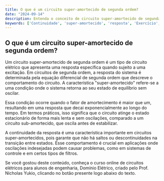 ```yaml
---
title: O que é um circuito super-amortecido de segunda ordem?
date: "2024-09-14"
description: Entenda o conceito de circuito super-amortecido de segunda ordem e sua resposta no contexto de circuitos elétricos.
keywords: ['Continuidade', 'super-amortecido', 'resposta', 'Exercício', 'amortecida', 'Segunda', 'Ordem']
---
```


## O que é um circuito super-amortecido de segunda ordem?

Um circuito super-amortecido de segunda ordem é um tipo de circuito elétrico que apresenta uma resposta específica quando sujeito a uma excitação. Em circuitos de segunda ordem, a resposta do sistema é determinada pela equação diferencial de segunda ordem que descreve o comportamento do circuito. A característica "super-amortecido" refere-se a uma condição onde o sistema retorna ao seu estado de equilíbrio sem oscilar.

Essa condição ocorre quando o fator de amortecimento é maior que um, resultando em uma resposta que decai exponencialmente ao longo do tempo. Em termos práticos, isso significa que o circuito atinge o estado estacionário de forma mais lenta e sem oscilações, comparado a um circuito sub-amortecido, que oscila antes de estabilizar.

A continuidade da resposta é uma característica importante em circuitos super-amortecidos, pois garante que não há saltos ou descontinuidades na transição entre estados. Esse comportamento é crucial em aplicações onde oscilações indesejadas podem causar problemas, como em sistemas de controle e em certos tipos de filtros.

Se você gostou deste conteúdo, conheça o curso online de circuitos elétricos para alunos de engenharia, Domínio Elétrico, criado pelo Prof. Nicholas Yukio, clicando no botão presente logo abaixo do texto.